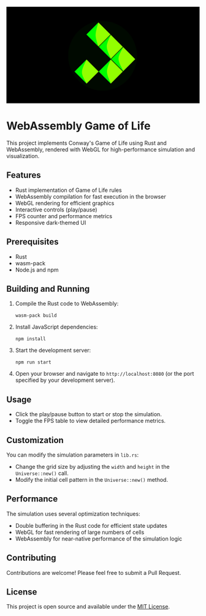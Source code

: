 ![Header](./img/glider.png)

# WebAssembly Game of Life

This project implements Conway's Game of Life using Rust and WebAssembly, rendered with WebGL for high-performance simulation and visualization.

## Features

- Rust implementation of Game of Life rules
- WebAssembly compilation for fast execution in the browser
- WebGL rendering for efficient graphics
- Interactive controls (play/pause)
- FPS counter and performance metrics
- Responsive dark-themed UI

## Prerequisites

- Rust
- wasm-pack
- Node.js and npm

## Building and Running

1. Compile the Rust code to WebAssembly:
   ```
   wasm-pack build
   ```

2. Install JavaScript dependencies:
   ```
   npm install
   ```

3. Start the development server:
   ```
   npm run start
   ```

4. Open your browser and navigate to `http://localhost:8080` (or the port specified by your development server).

## Usage

- Click the play/pause button to start or stop the simulation.
- Toggle the FPS table to view detailed performance metrics.

## Customization

You can modify the simulation parameters in `lib.rs`:

- Change the grid size by adjusting the `width` and `height` in the `Universe::new()` call.
- Modify the initial cell pattern in the `Universe::new()` method.

## Performance

The simulation uses several optimization techniques:

- Double buffering in the Rust code for efficient state updates
- WebGL for fast rendering of large numbers of cells
- WebAssembly for near-native performance of the simulation logic

## Contributing

Contributions are welcome! Please feel free to submit a Pull Request.

## License

This project is open source and available under the [MIT License](LICENSE).
